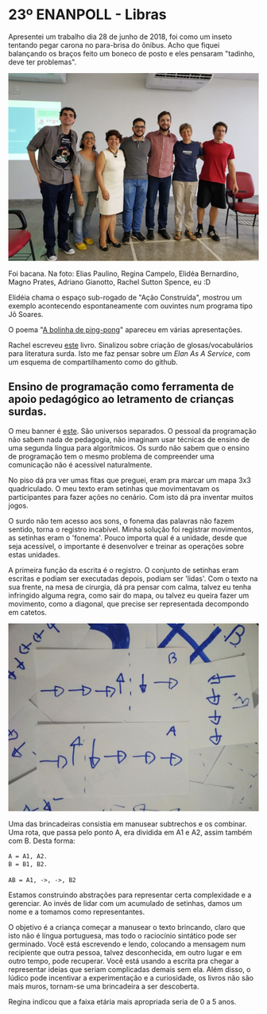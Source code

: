 # 23º ENANPOLL - Libras
Apresentei  um  trabalho dia 28 de junho de 2018, foi como um inseto tentando
pegar carona no para-brisa do ônibus. Acho que fiquei balançando os braços
feito um boneco de posto e eles pensaram "tadinho, deve ter problemas".

![Participantes Libras](23enanpoll.jpg)

Foi bacana. Na foto: Elias Paulino, Regina Campelo, Elidéa Bernardino,
Magno Prates, Adriano Gianotto, Rachel Sutton Spence, eu :D

Elidéia chama o espaço sub-rogado de "Ação Construída", mostrou um exemplo
acontecendo espontaneamente com ouvintes num programa tipo Jô Soares.

O poema "[A bolinha de ping-pong](https://www.youtube.com/watch?v=VhGCEznqljo)"
apareceu em várias apresentações.

Rachel escreveu [este](https://www.amazon.com/Introducing-Sign-Language-Literature-Creativity/dp/1137363819)
livro. Sinalizou sobre criação de glosas/vocabulários para literatura surda.
Isto me faz pensar sobre um *Elan As A Service*, com um esquema de
compartilhamento como do github.

## Ensino de programação como ferramenta de apoio pedagógico ao letramento de crianças surdas.
O meu banner é [este](ensinoDeProgramacaoComoFerramentaDeApoioPedagogicoAoLetramentoDeCriancasSurdas.pdf).
São universos separados. O pessoal da programação não sabem nada de pedagogia,
não imaginam usar técnicas de ensino de uma segunda língua para algorítmicos. Os
surdo não sabem que o ensino de programação tem o mesmo problema de compreender
uma comunicação não é acessível naturalmente.

No piso dá pra ver umas fitas que preguei, eram pra marcar um mapa 3x3
quadriculado. O meu texto eram setinhas que movimentavam os participantes para
fazer ações no cenário. Com isto dá pra inventar muitos jogos.

O surdo não tem acesso aos sons, o fonema das palavras não fazem sentido,
torna o registro incabível. Minha solução foi registrar movimentos,
as setinhas eram o 'fonema'. Pouco importa qual é a unidade, desde que seja
acessível, o importante é desenvolver e treinar as operações sobre estas
unidades.

A primeira função da escrita é o registro. O conjunto de setinhas eram escritas
e podiam ser executadas depois, podiam ser 'lidas'. Com o texto na sua frente,
na mesa de cirurgia, dá pra pensar com calma, talvez eu tenha infringido
alguma regra, como sair do mapa, ou talvez eu queira fazer um movimento, como a
diagonal, que precise ser representada decompondo em catetos.

![setas](setas.jpg)

Uma das brincadeiras consistia em manusear subtrechos e os combinar. Uma rota,
que passa pelo ponto A, era dividida em A1 e A2, assim também com B. Desta
forma:

```
A = A1, A2.
B = B1, B2.

AB = A1, ->, ->, B2
```

Estamos construindo abstrações para representar certa complexidade e a
gerenciar. Ao invés de lidar com um acumulado de setinhas, damos um nome e a
tomamos como representantes.

O objetivo é a criança começar a manusear o texto brincando, claro que isto
não é língua portuguesa, mas todo o raciocínio sintático pode ser germinado.
Você está escrevendo e lendo, colocando a mensagem num recipiente que outra
pessoa, talvez desconhecida, em outro lugar e em outro tempo, pode recuperar.
Você está usando a escrita pra chegar a representar ideias que seriam
complicadas demais sem ela. Além disso, o lúdico pode incentivar a
experimentação e a curiosidade, os livros não são mais muros, tornam-se uma
brincadeira a ser descoberta.

Regina indicou que a faixa etária mais apropriada seria de 0 a 5 anos.
